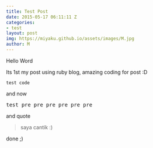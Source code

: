 ```yaml
---
title: Test Post
date: 2015-05-17 06:11:11 Z
categories:
- test
layout: post
img: https://miyaku.github.io/assets/images/M.jpg
author: M
---
```


Hello Word

Its 1st my post using ruby blog, amazing coding for post :D

<code>test code</code>

and now
<pre>test pre pre pre pre pre pre</pre>
and quote
<blockquote>saya cantik :)</blockquote>
done ;)

